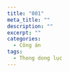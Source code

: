 ```yaml
---
title: "001"
meta_title: ""
description: ""
excerpt: ""
categories:
  - Công án
tags:
  - Thong dong lục
---
```

